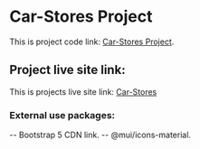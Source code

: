 # Car-Stores Project

This is project code link: [Car-Stores Project](https://github.com/Programming-Hero-Web-Course4/lucky-one-Ramash3828).

## Project live site link:

This is projects live site link: [Car-Stores](https://car-stores-app.netlify.app/)

### External use packages:

-- Bootstrap 5 CDN link.
-- @mui/icons-material.
